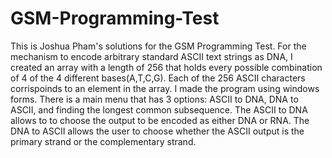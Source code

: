# GSM-Programming-Test
This is Joshua Pham's solutions for the GSM Programming Test. For the mechanism to encode arbitrary standard ASCII text strings
as DNA, I created an array with a length of 256 that holds every possible combination of 4 of the 4 different bases(A,T,C,G). Each of the 256 ASCII characters corrispoinds to an element in the array. I made the program using windows forms. There is a main menu that has 3 options: ASCII to DNA, DNA to ASCII, and finding the longest common subsequence. The ASCII to DNA allows to to choose the output to be encoded as either DNA or RNA. The DNA to ASCII allows the user to choose whether the ASCII output is the primary strand or the complementary strand.   
